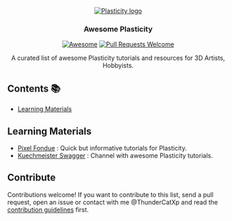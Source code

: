 <div align="center">

[![Plasticity logo](https://www.plasticity.xyz/_next/image?url=%2F_next%2Fstatic%2Fmedia%2Ficon_256x256.09a58ec3.png&w=256&q=75)](https://www.plasticity.xyz)
### **Awesome Plasticity** 
[![Awesome](https://awesome.re/badge.svg)](https://awesome.re)
[![Pull Requests Welcome](https://img.shields.io/badge/PRs-welcome-brightgreen.svg?style=flat-square)](https://github.com/ThunderCatXp/awesome-plasticity/pulls)

<p>
  A curated list of awesome Plasticity tutorials and resources for 3D Artists, Hobbyists.
</p>

</div>

## Contents 📚

- [Learning Materials](#learning-materials)


## Learning Materials

- [Pixel Fondue](https://www.youtube.com/watch?v=c6om0JEZeik&list=PLv8HciXoFYX-VGc-zqYQNLaWl8PuwIelI) : Quick but informative tutorials for Plasticity.
- [Kuechmeister Swagger](https://www.youtube.com/@Kuechmeister) : Channel with awesome Plasticity tutorials.


## Contribute

Contributions welcome! If you want to contribute to this list, send a pull request, open an issue or contact with me @ThunderCatXp and read the [contribution guidelines](CONTRIBUTING.md) first.
